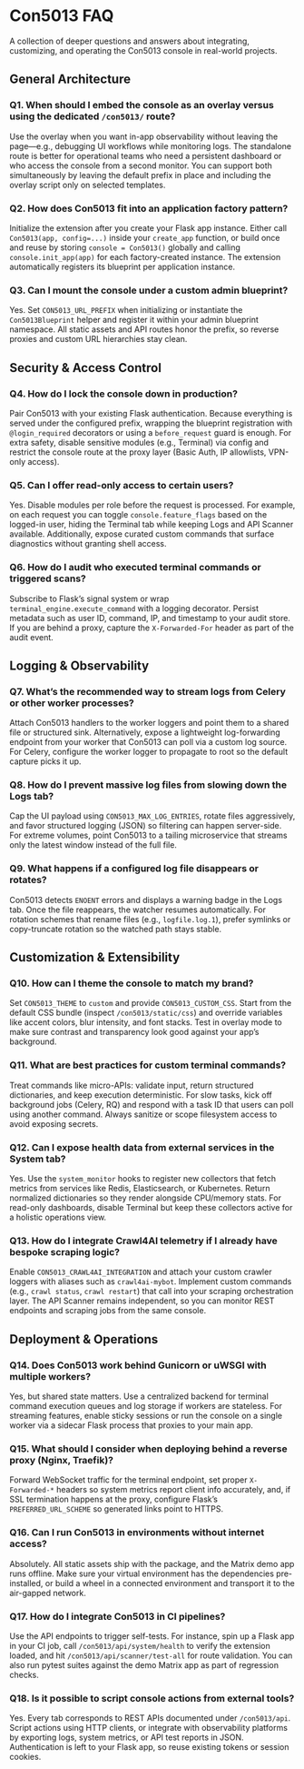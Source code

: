 # Con5013 FAQ

A collection of deeper questions and answers about integrating, customizing, and operating the Con5013 console in real-world projects.

## General Architecture

### Q1. When should I embed the console as an overlay versus using the dedicated `/con5013/` route?
Use the overlay when you want in-app observability without leaving the page—e.g., debugging UI workflows while monitoring logs. The standalone route is better for operational teams who need a persistent dashboard or who access the console from a second monitor. You can support both simultaneously by leaving the default prefix in place and including the overlay script only on selected templates.

### Q2. How does Con5013 fit into an application factory pattern?
Initialize the extension after you create your Flask app instance. Either call `Con5013(app, config=...)` inside your `create_app` function, or build once and reuse by storing `console = Con5013()` globally and calling `console.init_app(app)` for each factory-created instance. The extension automatically registers its blueprint per application instance.

### Q3. Can I mount the console under a custom admin blueprint?
Yes. Set `CON5013_URL_PREFIX` when initializing or instantiate the `Con5013Blueprint` helper and register it within your admin blueprint namespace. All static assets and API routes honor the prefix, so reverse proxies and custom URL hierarchies stay clean.

## Security & Access Control

### Q4. How do I lock the console down in production?
Pair Con5013 with your existing Flask authentication. Because everything is served under the configured prefix, wrapping the blueprint registration with `@login_required` decorators or using a `before_request` guard is enough. For extra safety, disable sensitive modules (e.g., Terminal) via config and restrict the console route at the proxy layer (Basic Auth, IP allowlists, VPN-only access).

### Q5. Can I offer read-only access to certain users?
Yes. Disable modules per role before the request is processed. For example, on each request you can toggle `console.feature_flags` based on the logged-in user, hiding the Terminal tab while keeping Logs and API Scanner available. Additionally, expose curated custom commands that surface diagnostics without granting shell access.

### Q6. How do I audit who executed terminal commands or triggered scans?
Subscribe to Flask’s signal system or wrap `terminal_engine.execute_command` with a logging decorator. Persist metadata such as user ID, command, IP, and timestamp to your audit store. If you are behind a proxy, capture the `X-Forwarded-For` header as part of the audit event.

## Logging & Observability

### Q7. What’s the recommended way to stream logs from Celery or other worker processes?
Attach Con5013 handlers to the worker loggers and point them to a shared file or structured sink. Alternatively, expose a lightweight log-forwarding endpoint from your worker that Con5013 can poll via a custom log source. For Celery, configure the worker logger to propagate to root so the default capture picks it up.

### Q8. How do I prevent massive log files from slowing down the Logs tab?
Cap the UI payload using `CON5013_MAX_LOG_ENTRIES`, rotate files aggressively, and favor structured logging (JSON) so filtering can happen server-side. For extreme volumes, point Con5013 to a tailing microservice that streams only the latest window instead of the full file.

### Q9. What happens if a configured log file disappears or rotates?
Con5013 detects `ENOENT` errors and displays a warning badge in the Logs tab. Once the file reappears, the watcher resumes automatically. For rotation schemes that rename files (e.g., `logfile.log.1`), prefer symlinks or copy-truncate rotation so the watched path stays stable.

## Customization & Extensibility

### Q10. How can I theme the console to match my brand?
Set `CON5013_THEME` to `custom` and provide `CON5013_CUSTOM_CSS`. Start from the default CSS bundle (inspect `/con5013/static/css`) and override variables like accent colors, blur intensity, and font stacks. Test in overlay mode to make sure contrast and transparency look good against your app’s background.

### Q11. What are best practices for custom terminal commands?
Treat commands like micro-APIs: validate input, return structured dictionaries, and keep execution deterministic. For slow tasks, kick off background jobs (Celery, RQ) and respond with a task ID that users can poll using another command. Always sanitize or scope filesystem access to avoid exposing secrets.

### Q12. Can I expose health data from external services in the System tab?
Yes. Use the `system_monitor` hooks to register new collectors that fetch metrics from services like Redis, Elasticsearch, or Kubernetes. Return normalized dictionaries so they render alongside CPU/memory stats. For read-only dashboards, disable Terminal but keep these collectors active for a holistic operations view.

### Q13. How do I integrate Crawl4AI telemetry if I already have bespoke scraping logic?
Enable `CON5013_CRAWL4AI_INTEGRATION` and attach your custom crawler loggers with aliases such as `crawl4ai-mybot`. Implement custom commands (e.g., `crawl status`, `crawl restart`) that call into your scraping orchestration layer. The API Scanner remains independent, so you can monitor REST endpoints and scraping jobs from the same console.

## Deployment & Operations

### Q14. Does Con5013 work behind Gunicorn or uWSGI with multiple workers?
Yes, but shared state matters. Use a centralized backend for terminal command execution queues and log storage if workers are stateless. For streaming features, enable sticky sessions or run the console on a single worker via a sidecar Flask process that proxies to your main app.

### Q15. What should I consider when deploying behind a reverse proxy (Nginx, Traefik)?
Forward WebSocket traffic for the terminal endpoint, set proper `X-Forwarded-*` headers so system metrics report client info accurately, and, if SSL termination happens at the proxy, configure Flask’s `PREFERRED_URL_SCHEME` so generated links point to HTTPS.

### Q16. Can I run Con5013 in environments without internet access?
Absolutely. All static assets ship with the package, and the Matrix demo app runs offline. Make sure your virtual environment has the dependencies pre-installed, or build a wheel in a connected environment and transport it to the air-gapped network.

### Q17. How do I integrate Con5013 in CI pipelines?
Use the API endpoints to trigger self-tests. For instance, spin up a Flask app in your CI job, call `/con5013/api/system/health` to verify the extension loaded, and hit `/con5013/api/scanner/test-all` for route validation. You can also run pytest suites against the demo Matrix app as part of regression checks.

### Q18. Is it possible to script console actions from external tools?
Yes. Every tab corresponds to REST APIs documented under `/con5013/api`. Script actions using HTTP clients, or integrate with observability platforms by exporting logs, system metrics, or API test reports in JSON. Authentication is left to your Flask app, so reuse existing tokens or session cookies.

